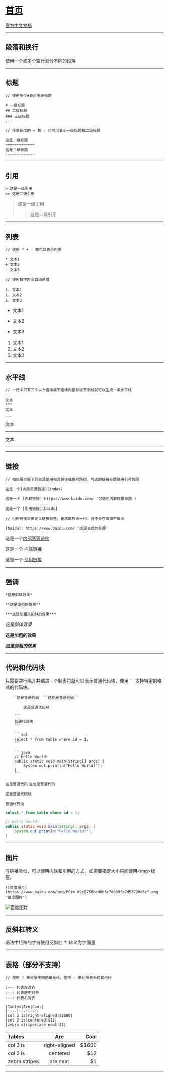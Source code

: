 # [首页](index)

[官方中文文档](https://markdown-zh.readthedocs.io/en/latest/)

***

## 段落和换行

使用一个或多个空行划分不同的段落

***

## 标题

```
// 使用多个#表示多级标题

# 一级标题
## 二级标题
### 三级标题
...

// 任意长度的 = 和 - 也可以表示一级标题和二级标题

这是一级标题
=============
这是二级标题
-------------
```

***

## 引用

```
> 这是一级引用
>> 这是二级引用
```

> 这是一级引用
>> 这是二级引用

***

## 列表

```
// 使用 * + - 都可以表示列表

* 文本1
+ 文本2
- 文本3

// 使用数字时会自动递增

1. 文本1
1. 文本2
1. 文本3
```

* 文本1
+ 文本2
- 文本3

1. 文本1
1. 文本2
1. 文本3

***

## 水平线

```
// 一行中只有三个以上连续或不连续的星号或下划线就可以生成一条水平线

文本
***
文本
___
```

文本
***
文本
___

***

## 链接

```
// 相同服务器下的资源使用相对路径或绝对路径，可选的链接标题使用引号包围

这是一个[内部资源链接](index)

这是一个 [内联链接](https://www.baidu.com/ '可选的内联链接标题') 

这是一个 [引用链接][baidu]

// 引用链接需要定义链接标签，要求单独占一行，且不会在页面中展示

[baidu]: https://www.baidu.com/ '这是百度的标题'
```
这是一个[内部资源链接](index)

这是一个 [内联链接](https://www.baidu.com/ '可选的内联链接标题') 

这是一个 [引用链接][baidu]

[baidu]: https://www.baidu.com/ '这是百度的标题'

***

## 强调

```
*这是斜体效果*

**这是加粗的效果**

***这是加粗又加斜的效果***
```

*这是斜体效果*

**这是加粗的效果**

***这是加粗的效果***

***

## 代码和代码块

只需要空行隔开并缩进一个制表符就可以表示普通代码块，使用 ``` 支持特定的格式的代码块。

```
    `这是普通代码` ``这也是普通代码``

        这是普通代码块

    ```
    普通代码块
    ```

    ```sql
    select * from table where id = 1;
    ```

    ```java
    // Hello World!
    public static void main(String[] args) {
        System.out.println("Hello World!");
    }
    ```
```

`这是普通代码` ``这也是普通代码``

    这是普通代码块

```
普通代码块
```

```sql
select * from table where id = 1;
```

```java
// Hello World!
public static void main(String[] args) {
    System.out.println("Hello World!");
}
```
***

## 图片

与链接类似，可以使用内联和引用的方式，如需要指定大小只能使用\<img>标签。

```text
![百度图片](https://www.baidu.com/img/PCtm_d9c8750bed0b3c7d089fa7d55720d6cf.png "百度图片")
```

![百度图片](https://www.baidu.com/img/PCtm_d9c8750bed0b3c7d089fa7d55720d6cf.png "百度图片")

***

## 反斜杠转义

语法中特殊的字符使用反斜杠 '\\' 转义为字面量

***

## 表格（部分不支持）

```
// 使用 | 来分隔不同的单元格，使用 - 来分隔表头和其他行

:--- 代表左对齐
:--: 代表居中对齐
---: 代表右对齐

|Tables|Are|Cool|
|:---|:--:|--:|
|col 3 is|right-aligned|$1600|
|col 2 is|centered|$12|
|zebra stripes|are neat|$1|
```
|Tables|Are|Cool|
|:---|:--:|--:|
|col 3 is|right-aligned|$1600|
|col 2 is|centered|$12|
|zebra stripes|are neat|$1|

***